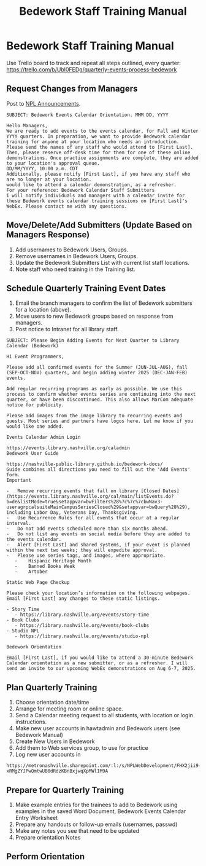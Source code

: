 ﻿---
title: Bedework Staff Training Manual
sidebar_position: 8
---

# Bedework Staff Training Manual

Use Trello board to track and repeat all steps outlined, every quarter: <https://trello.com/b/Ubl0FEDg/quarterly-events-process-bedework>

## Request Changes from Managers

Post to [NPL Announcements](https://metronashville.sharepoint.com/sites/NPLink/Lists/Daily%20Announcements/Landing%20Page%20View.aspx).

```text
SUBJECT: Bedework Events Calendar Orientation. MMM DD, YYYY
```

```text
Hello ​Managers,
We are ready to add events to the events calendar, for Fall and Winter YYYY quarters. In preparation, we want to provide Bedework calendar training for anyone at your location who needs an introduction.
Please send the names of any staff who would attend to [First Last]. Then, please reserve off-desk time for them for one of these online demonstrations. Once practice assignments are complete, they are added to your location's approval queue.
DD/MM/YYYY, 10:00 a.m. CDT
Additionally, please notify [First Last], if you have any staff who are no longer at your location.
would like to attend a calendar demonstration, as a refresher.
For your reference: Bedework Calendar Staff Submitters
I will notify individuals and managers with a calendar invite for these Bedework events calendar training sessions on [First Last]'s WebEx. Please contact me with any questions.
```

## Move/Delete/Add Submitters (Update Based on Managers Response)

1. Add usernames to Bedework Users, Groups.
1. Remove usernames in Bedework Users, Groups.
1. Update the Bedework Submitters List with current list staff locations.
1. Note staff who need training in the Training list.

## Schedule Quarterly Training Event Dates

1. Email the branch managers to confirm the list of Bedework submitters for a location (above).
1. Move users to new Bedework groups based on response from managers.
1. Post notice to Intranet for all library staff.

```text
SUBJECT: Please Begin Adding Events for Next Quarter to Library Calendar (Bedework)
```

```text
Hi Event Programmers,

Please add all confirmed events for the Summer (JUN-JUL-AUG), fall (SEP-OCT-NOV) quarters, and begin adding winter 2025 (DEC-JAN-FEB) events.

Add regular recurring programs as early as possible. We use this process to confirm whether events series are continuing into the next quarter, or have been discontinued. This also allows MarCom adequate notice for publicity.

Please add images from the image library to recurring events and guests. Most series and partners have logos here. Let me know if you would like one added.

Events Calendar Admin Login

https://events.library.nashville.org/caladmin
Bedework User Guide

https://nashville-public-library.github.io/bedework-docs/
Guide combines all directions you need to fill out the 'Add Events' form.
Important

-   Remove recurring events that fall on library [Closed Dates](https://events.library.nashville.org/cal/main/listEvents.do?b=de&listMode=true&setappvar=bwFilters%28%7c%7c%7cbwNav3-useragrpcalsuiteMainCampusSeriesClosed%29&setappvar=bwQuery%28%29), including Labor Day, Veterans Day, Thanksgiving.
-   Use Recurrence Rules for all events that occur at a regular interval.
-   Do not add events scheduled more than six months ahead.
-   Do not list any events on social media before they are added to the events calendar.
-   Alert [First Last] and shared systems, if your event is planned within the next two weeks; they will expedite approval.
-   Please use series tags, and images, where appropriate.
   -    Hispanic Heritage Month
   -    Banned Books Week
   -    Artober

Static Web Page Checkup

Please check your location’s information on the following webpages. Email [First Last] any changes to these static listings.

- Story Time
   - https://library.nashville.org/events/story-time
- Book Clubs
   - https://library.nashville.org/events/book-clubs
- Studio NPL
   - https://library.nashville.org/events/studio-npl

Bedework Orientation

Email [First Last], if you would like to attend a 30-minute Bedework Calendar orientation as a new submitter, or as a refresher. I will send an invite to our upcoming WebEx demonstrations on Aug 6-7, 2025.
```

## Plan Quarterly Training

1. Choose orientation date/time
1. Arrange for meeting room or online space.
1. Send a Calendar meeting request to all students, with location or login instructions.
1. Make new user accounts in hawtadmin and Bedework users (see Bedework Manual)
1. Create New Users in Bedework
1. Add them to Web services group, to use for practice
1. Log new user accounts in

```text
https://metronashville.sharepoint.com/:l:/s/NPLWebDevelopment/FHX2jii9-xRMgZYJPwQmtwUB0dRdzKBnBxjwqXpMWlIM9A
```

## Prepare for Quarterly Training

1. Make example entries for the trainees to add to Bedework using examples in the saved Word Document, Bedework Events Calendar Entry Worksheet
1. Prepare any handouts or follow-up emails (usernames, passwd)
1. Make any notes you see that need to be updated
1. Prepare orientation Notes

## Perform Orientation
